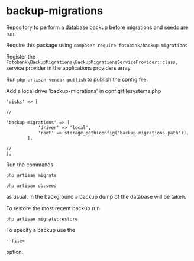 # backup-migrations
Repository to perform a database backup before migrations and seeds are run.

Require this package using
  ```composer require fotobank/backup-migrations```

Register the 
  ```Fotobank\BackupMigrations\BackupMigrationsServiceProvider::class,```
service provider in the applications providers array.

Run
  ```php artisan vendor:publish```
to publish the config file.

Add a local drive 'backup-migrations' in config/filesystems.php
```
'disks' => [

//

'backup-migrations' => [
	        'driver' => 'local',
	        'root' => storage_path(config('backup-migrations.path')),
        ],
		
//
],
```

Run the commands


  ```php artisan migrate```
  
  
  ```php artisan db:seed```
  
 
as usual. In the background a backup dump of the database will be taken.

To restore the most recent backup run


  ```php artisan migrate:restore```
  
To specify a backup use the


  ```--file=```
  
  
option.



